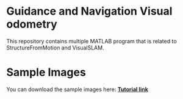 # Guidance and Navigation Visual odometry

This repository contains multiple MATLAB program that is related to StructureFromMotion and VisualSLAM.

# Sample Images

You can download the sample images here: <strong>[Tutorial link](https://youtu.be/hmlWX5OEs5U)</strong>
